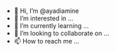 - 👋 Hi, I’m @ayadiamine
- 👀 I’m interested in ...
- 🌱 I’m currently learning ...
- 💞️ I’m looking to collaborate on ...
- 📫 How to reach me ...

<!---
ayediamine/ayediamine is a ✨ special ✨ repository because its `README.md` (this file) appears on your GitHub profile.
You can click the Preview link to take a look at your changes.
--->
